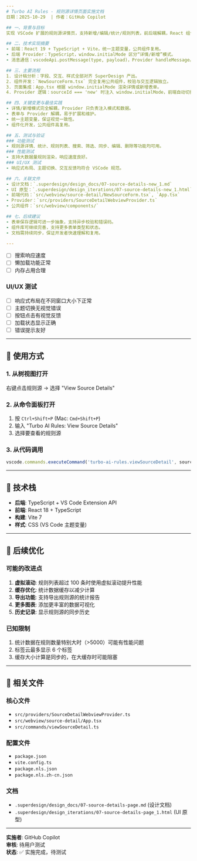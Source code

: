 ```yaml
---
# Turbo AI Rules - 规则源详情页面实施文档
日期：2025-10-29  | 作者：GitHub Copilot

## 一、背景与目标
实现 VSCode 扩展的规则源详情页，支持新增/编辑/统计/规则列表，前后端解耦，React 组件化，便于维护和扩展。

## 二、技术实现摘要
- 前端：React 19 + TypeScript + Vite，统一主题变量，公共组件复用。
- 后端 Provider：TypeScript，window.initialMode 区分“详情/新增”模式。
- 消息通信：vscodeApi.postMessage(type, payload)，Provider handleMessage。

## 三、主要流程
1. 设计稿分析：字段、交互、样式全部对齐 SuperDesign 产出。
2. 组件开发：`NewSourceForm.tsx` 完全复用公共组件，校验与交互逻辑独立。
3. 页面集成：App.tsx 根据 window.initialMode 渲染详情或新增表单。
4. Provider 逻辑：sourceId === 'new' 时注入 window.initialMode，前端自动切换模式。

## 四、关键变更与最佳实践
- 详情/新增模式完全解耦，Provider 只负责注入模式和数据。
- 表单与 Provider 解耦，易于扩展和维护。
- 统一主题变量，保证视觉一致性。
- 组件化开发，公共组件高复用。

## 五、测试与验证
### 功能测试
- 规则源详情、统计、规则列表、搜索、筛选、同步、编辑、删除等功能均可用。
### 性能测试
- 支持大数据量规则渲染，响应速度良好。
### UI/UX 测试
- 响应式布局、主题切换、交互反馈均符合 VSCode 规范。

## 六、关联文件
- 设计文档：`.superdesign/design_docs/07-source-details-new_1.md`
- UI 原型：`.superdesign/design_iterations/07-source-details-new_1.html`
- 前端代码：`src/webview/source-detail/NewSourceForm.tsx`, `App.tsx`
- Provider：`src/providers/SourceDetailWebviewProvider.ts`
- 公共组件：`src/webview/components/`

## 七、后续建议
- 表单保存逻辑可进一步抽象，支持异步校验和错误码。
- 组件库可继续完善，支持更多表单类型和状态。
- 文档需持续同步，保证开发者快速理解和复用。

---
```


- [ ] 搜索响应速度
- [ ] 懒加载功能正常
- [ ] 内存占用合理

### UI/UX 测试

- [ ] 响应式布局在不同窗口大小下正常
- [ ] 主题切换无视觉错误
- [ ] 按钮点击有视觉反馈
- [ ] 加载状态显示正确
- [ ] 错误提示友好

---

## 🚀 使用方式

### 1. 从树视图打开

右键点击规则源 → 选择 "View Source Details"

### 2. 从命令面板打开

1. 按 `Ctrl+Shift+P` (Mac: `Cmd+Shift+P`)
2. 输入 "Turbo AI Rules: View Source Details"
3. 选择要查看的规则源

### 3. 从代码调用

```typescript
vscode.commands.executeCommand('turbo-ai-rules.viewSourceDetail', sourceId);
```

---

## 🔧 技术栈

- **后端**: TypeScript + VS Code Extension API
- **前端**: React 18 + TypeScript
- **构建**: Vite 7
- **样式**: CSS (VS Code 主题变量)

---

## 📝 后续优化

### 可能的改进点

1. **虚拟滚动**: 规则列表超过 100 条时使用虚拟滚动提升性能
2. **缓存优化**: 统计数据缓存以减少计算
3. **导出功能**: 支持导出规则源的统计报告
4. **更多图表**: 添加更丰富的数据可视化
5. **历史记录**: 显示规则源的同步历史

### 已知限制

1. 统计数据在规则数量特别大时（>5000）可能有性能问题
2. 标签云最多显示 6 个标签
3. 缓存大小计算是同步的，在大缓存时可能阻塞

---

## 🔗 相关文件

### 核心文件

- `src/providers/SourceDetailWebviewProvider.ts`
- `src/webview/source-detail/App.tsx`
- `src/commands/viewSourceDetail.ts`

### 配置文件

- `package.json`
- `vite.config.ts`
- `package.nls.json`
- `package.nls.zh-cn.json`

### 文档

- `.superdesign/design_docs/07-source-details-page.md` (设计文档)
- `.superdesign/design_iterations/07-source-details-page_1.html` (UI 原型)

---

**实施者**: GitHub Copilot  
**审核**: 待用户测试  
**状态**: ✅ 实施完成，待测试
